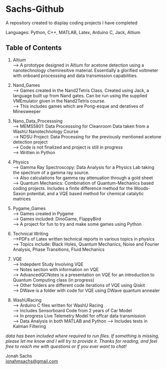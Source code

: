 # Sachs-Github
A repository created to display coding projects I have completed

Languages: Python, C++, MATLAB, Latex, Arduino C, Jack, Altium

## Table of Contents

1. Altium  
--> A prototype designed in Altium for acetone detection using a nanotechnology chemiresitive material. Essentially a glorified voltmeter with onboard processsing and data transmission capabilities.  
  
2. Nand_Games  
--> Games created in the Nand2Tetris Class. Created using Jack, a language built up from Nand gates. Can be run using the supplied VMEmulator given in the Nand2Tetris course.  
--> This includes games which are Pong-esque and deratives of Minesweeper  
  
3. Nano_Data_Processsing  
--> MEMS5801: Data Processsing for Cleanroom Data taken from a WashU Nanotechnology Course  
--> NDSU Project: Data Processing for the previously mentioned acetone detection project  
--> Code is not finalized and project is still in progress  
--> Written in Python  

4. Physics  
--> Gamma Ray Spectroscopy: Data Analysis for a Physics Lab taking the spectrum of a gamma ray source.  
--> Also calculations for gamma ray attenuation through a gold sheet  
--> Quantum Mechanics: Combination of Quantum-Mechanics based coding projects. Includes a finite difference method for the Woods-Saxon potential, and a VQE based method for chemical catalytic matrices  
  
  
5. Pygame_Games  
--> Games created in Pygame  
--> Games included: DinoGame, FlappyBird  
--> A project for fun to try and make some games using Python  

6. Technical Writing  
-->PDFs of Latex written technical reports in various topics in physics  
--> Topics include: Black Holes, Quantum Mechanics, Noise and Fourier Analysis, Phase Transitions, Fluid Mechanics  
  
6. VQE  
--> Indepdent Study Involving VQE  
--> Notes section with information on VQE  
--> AdvancedQCNotes is a presentation on VQE for an introduction to Quantum Computing class (in progress)  
--> Other folders are different code iterations of VQE using Qiskit  
--> DWave is a folder with code for VQE using DWave quantum annealer  
  
7. WashURacing  
--> Arduino C files written for WashU Racing  
--> Includes Sensorboard Code from 2 years of Car Model  
--> In progress Live Telemetry Model for offcar data transmission  
--> Data Analysis in both MATLAB and Python
--> Includes tests in Kalman Filtering




*data has been included where required to run files. If something is missing, please let me know and I will try to provide it. Thanks for reading, and feel free to reach me with questions or if you ever want to chat!*   

Jonah Sachs  
jonahmsachs@gmail.com  

